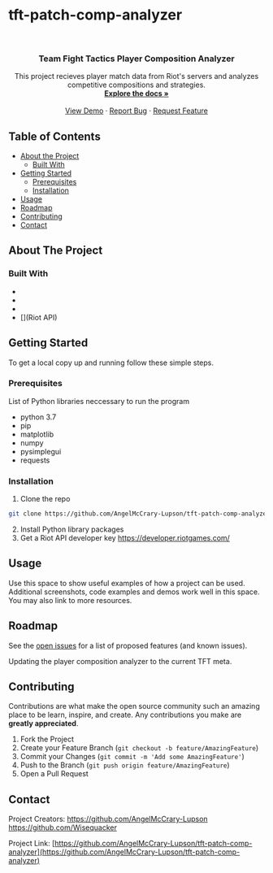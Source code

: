 # tft-patch-comp-analyzer

<!-- PROJECT LOGO -->
<br />
<p align="center">
  <a href="https://github.com/AngelMcCrary-Lupson/tft-patch-comp-analyzer"></a>

  <h3 align="center">Team Fight Tactics Player Composition Analyzer</h3>

  <p align="center">
    This project recieves player match data from Riot's servers and analyzes competitive compositions and strategies.
    <br />
    <a href="https://github.com/AngelMcCrary-Lupson/tft-patch-comp-analyzer"><strong>Explore the docs »</strong></a>
    <br />
    <br />
    <a href="https://github.com/AngelMcCrary-Lupson/tft-patch-comp-analyzer">View Demo</a>
    ·
    <a href="https://github.com/AngelMcCrary-Lupson/tft-patch-comp-analyzer/issues">Report Bug</a>
    ·
    <a href="https://github.com/AngelMcCrary-Lupson/tft-patch-comp-analyzer/issues">Request Feature</a>
  </p>
</p>



<!-- TABLE OF CONTENTS -->
## Table of Contents

* [About the Project](#about-the-project)
  * [Built With](#built-with)
* [Getting Started](#getting-started)
  * [Prerequisites](#prerequisites)
  * [Installation](#installation)
* [Usage](#usage)
* [Roadmap](#roadmap)
* [Contributing](#contributing)
* [Contact](#contact)


<!-- ABOUT THE PROJECT -->
## About The Project


### Built With

* [](Python)
* [](Matplotlib)
* [](PySimpleGui)
* [](Riot API)



<!-- GETTING STARTED -->
## Getting Started

To get a local copy up and running follow these simple steps.

### Prerequisites

List of Python libraries neccessary to run the program
* python 3.7
* pip
* matplotlib
* numpy
* pysimplegui
* requests

### Installation

1. Clone the repo
```sh
git clone https://github.com/AngelMcCrary-Lupson/tft-patch-comp-analyzer.git
```
2. Install Python library packages
3. Get a Riot API developer key
https://developer.riotgames.com/



<!-- USAGE EXAMPLES -->
## Usage

Use this space to show useful examples of how a project can be used. Additional screenshots, code examples and demos work well in this space. You may also link to more resources.



<!-- ROADMAP -->
## Roadmap

See the [open issues](https://github.com/AngelMcCrary-Lupson/tft-patch-comp-analyzer/issues) for a list of proposed features (and known issues).

Updating the player composition analyzer to the current TFT meta.


<!-- CONTRIBUTING -->
## Contributing

Contributions are what make the open source community such an amazing place to be learn, inspire, and create. Any contributions you make are **greatly appreciated**.

1. Fork the Project
2. Create your Feature Branch (`git checkout -b feature/AmazingFeature`)
3. Commit your Changes (`git commit -m 'Add some AmazingFeature'`)
4. Push to the Branch (`git push origin feature/AmazingFeature`)
5. Open a Pull Request



<!-- CONTACT -->
## Contact

Project Creators:
https://github.com/AngelMcCrary-Lupson
https://github.com/Wisequacker

Project Link: [https://github.com/AngelMcCrary-Lupson/tft-patch-comp-analyzer](https://github.com/AngelMcCrary-Lupson/tft-patch-comp-analyzer)





<!-- MARKDOWN LINKS & IMAGES -->
<!-- https://www.markdownguide.org/basic-syntax/#reference-style-links -->

[product-screenshot]: images/screenshot.png
